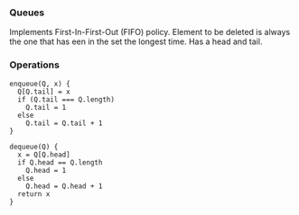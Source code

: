 ### Queues

Implements First-In-First-Out (FIFO) policy. Element to be deleted is always the one that has een in the set the longest time. Has a head and tail. 

### Operations

```
enqueue(Q, x) {
  Q[Q.tail] = x
  if (Q.tail === Q.length)
    Q.tail = 1
  else
    Q.tail = Q.tail + 1
}

dequeue(Q) {
  x = Q[Q.head]
  if Q.head == Q.length
    Q.head = 1
  else
    Q.head = Q.head + 1
  return x
}
```
